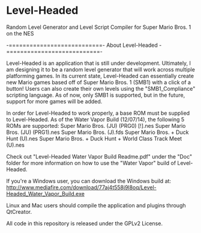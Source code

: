 Level-Headed
============

Random Level Generator and Level Script Compiler for Super Mario Bros. 1 on the NES

-===========================- About Level-Headed -===========================-

 Level-Headed is an application that is still under development. Ultimately, I am
 designing it to be a random level generator that will work across multiple platforming
 games. In its current state, Level-Headed can essentially create new Mario games based
 off of Super Mario Bros. 1 (SMB1) with a click of a button! Users can also create their
 own levels using the "SMB1_Compliance" scripting language. As of now, only SMB1 is
 supported, but in the future, support for more games will be added.
 
 In order for Level-Headed to work properly, a base ROM must be supplied to Level-Headed.
 As of the Water Vapor Build (12/07/14), the following 5 ROMs are supported:
 Super Mario Bros. (JU) (PRG0) [!].nes
 Super Mario Bros. (JU) (PRG1).nes
 Super Mario Bros. (J).fds
 Super Mario Bros. + Duck Hunt (U).nes
 Super Mario Bros. + Duck Hunt + World Class Track Meet (U).nes
 
 Check out "Level-Headed Water Vapor Build Readme.pdf" under the "Doc" folder for more
 information on how to use the "Water Vapor" build of Level-Headed.
 
 If you're a Windows user, you can download the Windows build at:
 http://www.mediafire.com/download/77aj4t558j9l8oq/Level-Headed_Water_Vapor_Build.exe
 
 Linux and Mac users should compile the application and plugins through QtCreator.
 
 All code in this repository is released under the GPLv2 License.
 